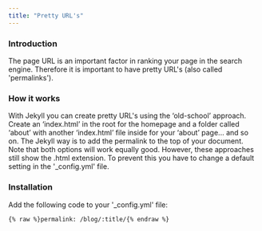 ```yaml
---
title: "Pretty URL's"
---
```


### Introduction

The page URL is an important factor in ranking your page in the search engine. Therefore it is important to have pretty URL's (also called 'permalinks'). 

### How it works

With Jekyll you can create pretty URL's using the ‘old-school’ approach. Create an ‘index.html’ in the root for the homepage and a folder called ‘about’ with another ‘index.html’ file inside for your ‘about’ page... and so on. The Jekyll way is to add the permalink to the top of your document. Note that both options will work equally good. However, these approaches still show the .html extension. To prevent this you have to change a default setting in the '_config.yml' file.

### Installation

Add the following code to your '_config.yml' file:

```
{% raw %}permalink: /blog/:title/{% endraw %}
```